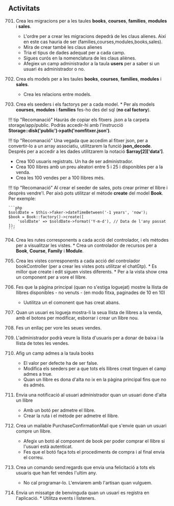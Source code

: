 ## Activitats 


701. Crea les migracions per a les taules **books**, **courses**, **families**, **modules** i **sales**. 
     * L'ordre per a crear les migracions depedrà de les claus alienes. Així en este cas hauria de ser (families,courses,modules,books,sales).
     * Mira de crear també les claus alienes
     * Tria el tipus de dades adequat per a cada camp.
     * Sigues curós en la nomenclatura de les claus aliènes.
     * Afegiex un camp administrador a la taula **users** per a saber si un usuari és administrador o no.

702. Crea els models per a les taules **books**, **courses**, **families**, **modules** i **sales**. 
     * Crea les relacions entre models.

703. Crea els seeders i els factorys per a cada model.
    * Per als models **courses**, **modules** i **families** fes-ho des del sql (**no cal factory**).

!!! tip "Recomanació"
        Hauràs de copiar els fitxers .json a la carpeta storage/app/public. Podràs accedir-hi amb l'instrucció **Storage::disk('public')->path('nomfitxer.json')**.

!!! tip "Recomanació"
        Una vegada que accedim al fitxer json, per a convertir-lo a un array associatiu, utilitzarem la funció **json_decode**. Després per a accedir a les dades utilitzarem la notació **$array[2]['data']**.


* Crea 100 usuaris registrats. Un ha de ser administrador.
* Crea 100 llibres amb un preu aleatori entre 5 i 25 i disponibles per a la venda.
* Crea les 100 vendes per a 100 llibres més.

!!! tip "Recomanació"
    Al crear el seeder de sales, pots crear primer el llibre i desprès vendre'l. Per això pots utilitzar el mètode **create** del model **Book**. Per exemple:
    
    ```php
    $soldDate = $this->faker->dateTimeBetween('-1 years', 'now');
    $book = Book::factory()->create([
        'soldDate' => $soldDate->format('Y-m-d'), // Data de l'any passat
    ]);
    ```

704. Crea les rutes corresponents a cada acció del controlador, i els mètodes per a visualitzar les vistes. 
    * Crea un controlador de recursos per a **Book**, **Course**,  **Family** i **Module**.
705. Crea les vistes corresponents a cada acció del controlador bookController (per a crear les vistes pots utilitzar el chatGtp).
    * Es millor que create i edit siguen vistes diferents.
    * Per a la vista show crea un component per a vore el llibre.
     <x-book-card book="{{$book->id}}" />
706. Fes que la pàgina principal (quan no s'estiga loguejat) mostre la llista de llibres disponibles - no venuts - (en modo fitxa, paginades de 10 en 10) 
     * Uutilitza un el comonent que has creat abans.
707. Quan un usuari es logueja mostra-li la seua llista de llibres a la venda, amb el botons per modificar, esborrar i crear un llibre nou.
708. Fes un enllaç per vore les seues vendes.
709. L'administrador podrà veure la llista d'usuaris per a donar de baixa i la llista de totes les vendes.

720. Afig un camp admes a la taula books
     * El valor per defecte ha de ser false.
     * Modifica els seeders per a que tots els llibres creat tinguen el camp admes a true.
     * Quan un llibre es dona d'alta no ix en la pàgina principal fins que no és admés.
721. Envia una notificació al usuari administrador quan un usuari done d'alta un llibre
     * Amb un botó per admetre el llibre.
     * Crear la ruta i el mètode per admetre el llibre.
722. Crea un mailable PurchaseConfirmationMail que s'envie quan un usuari compre un llibre.
     * Afegix un botó al component de book per poder comprar el llibre si l'usuari està autenticat.
     * Fes que el botó faça tots el procediments de compra i al final envia el correu.
   
723. Crea un comando send:regards que envia una felicitació a tots els usuaris que han fet vendes l'ultim any.
     * No cal programar-lo. L'enviarem amb l'artisan quan vulguem.

724. Envia un missatge de benvinguda quan un usuari es registra en l'aplicació.
    * Utilitza events i listeners.